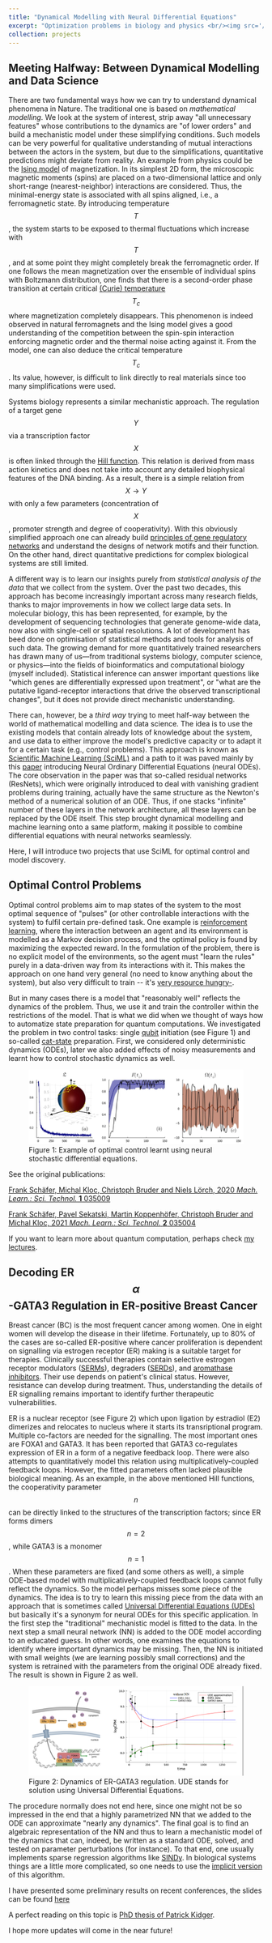 ```yaml
---
title: "Dynamical Modelling with Neural Differential Equations"
excerpt: "Optimization problems in biology and physics <br/><img src='/images/method_control.png'>"
collection: projects
---
```


## Meeting Halfway: Between Dynamical Modelling and Data Science


There are two fundamental ways how we can try to understand  dynamical phenomena in Nature. The traditional one is based on *mathematical modelling*. We look at the system of interest, strip away "all unnecessary features" whose contributions to the dynamics are "of lower orders" and build a mechanistic model under these simplifying conditions. Such models can be very powerful for qualitative understanding of mutual interactions between the actors in the system, but due to the simplifications, quantitative predictions might  deviate from reality. An example from physics could be the [Ising model](https://en.wikipedia.org/wiki/Ising_model) of magnetization. In its simplest 2D form, the microscopic magnetic moments (spins) are placed on a two-dimensional lattice and only short-range (nearest-neighbor) interactions are considered. Thus, the minimal-energy state is associated with all spins aligned, i.e., a ferromagnetic state. By introducing temperature $$T$$ , the system starts to be exposed to thermal fluctuations which increase  with $$T$$, and at some point they might completely break the ferromagnetic order. If one follows the mean magnetization  over the ensemble of individual spins with Boltzmann distribution, one finds that there is a second-order phase transition at certain critical  [(Curie) temperature](https://en.wikipedia.org/wiki/Curie_temperature) $$T_c$$ where magnetization completely disappears. This phenomenon is indeed observed in natural ferromagnets and the Ising model gives a good understanding of the competition between the spin-spin interaction enforcing magnetic order and the thermal noise acting against it. From the model, one can also deduce the critical temperature $$T_c$$. Its value, however, is difficult to link directly to real materials since too many simplifications were used. 

Systems biology represents a similar mechanistic approach. The regulation of a target gene $$Y$$ via a transcription factor $$X$$ is often linked through the [Hill function](https://en.wikipedia.org/wiki/Hill_equation_(biochemistry)). This relation is derived from mass action kinetics and does not take into account any detailed biophysical features of the DNA binding. As a result, there is a simple relation from $$X \to Y$$ with only a few parameters (concentration of $$X$$, promoter strength and degree of cooperativity). With this obviously simplified approach one can already build [principles of gene regulatory networks](https://books.google.ch/books?id=tcxCkIxzCO4C&printsec=frontcover&redir_esc=y#v=onepage&q&f=false) and understand the designs of network motifs and their function. On the other hand, direct quantitative predictions for complex biological systems are still limited.


A different way is to learn our insights purely from *statistical analysis of the data* that we collect from the system. Over the past two decades, this approach has become increasingly important across many research fields, thanks to major improvements in how we collect large data sets. In molecular biology, this has been  represented, for example, by the development of sequencing technologies that generate genome-wide data, now also with single-cell or spatial resolutions. A lot of development has beed done on optimisation of statistical methods and tools for analysis of such data. The growing demand for more quantitatively trained researchers has drawn many of us—from traditional systems biology, computer science, or physics—into the fields of bioinformatics and computational biology (myself included). Statistical inference can answer important questions like "which genes are differentially expressed upon treatment", or "what are the putative ligand-receptor interactions that drive the observed transcriptional changes", but it does not provide direct mechanistic understanding.

There can, however, be a *third way* trying to meet half-way between the world of mathematical modelling and data science. The idea is to use the existing  models that contain already lots of knowledge about the system, and use data to either improve the model's predictive capacity or to adapt it for a certain task (e.g., control problems). This approach is known as [Scientific Machine Learning (SciML)](https://sciml.ai) and a path to it was paved mainly by this [paper](https://arxiv.org/abs/1806.07366) introducing Neural Ordinary Differential Equations (neural ODEs). The core observation in the paper was that so-called residual networks (ResNets), which were originally introduced to deal with vanishing gradient problems during training, actually have the same structure as the Newton's method of a numerical solution of an ODE. Thus, if one stacks "infinite" number of these layers in the network architecture, all these layers can be replaced by the ODE itself. This step brought dynamical modelling and machine learning onto a same platform, making it possible to combine differential equations with neural networks seamlessly.

Here, I will introduce two projects that use SciML for optimal control and model discovery.

## Optimal Control Problems

Optimal control problems aim to map states of the system to the most optimal sequence of "pulses" (or other controllable interactions with the system) to fulfil certain pre-defined task. One example is [reinforcement learning](https://en.wikipedia.org/wiki/Reinforcement_learning), where the interaction between an agent and its environment is modelled as a Markov decision process, and the optimal policy is found by maximizing the expected reward. In the formulation of the problem, there is no explicit model of the environments, so the agent must "learn the rules" purely in a data-driven way from its interactions with it.  This makes the approach on one hand very general (no need to know anything about the system), but also very difficult to train -- it's [very resource hungry-](https://tomrocksmaths.com/2024/04/29/the-legend-of-alphago-part-iii-epic-battles-and-the-future-of-ai/). 

But in many cases there is a model that "reasonably well" reflects the dynamics of the problem. Thus, we use it and train the controller within the restrictions of the model. That is what we did when we thought of ways how to automatize state preparation for quantum computations. We investigated the problem in two control tasks: single [qubit](https://en.wikipedia.org/wiki/Qubit) initiation (see Figure 1)  and so-called [cat-state](https://en.wikipedia.org/wiki/Cat_state) preparation. First, we considered only deterministic dynamics (ODEs), later we also added effects of noisy measurements and learnt how to control stochastic dynamics as well.


<figure>
  <img src="/images/ControlQubit.png" alt="Optimal control scheme for qubit state preparation">
  <figcaption>Figure 1: Example of optimal control learnt using neural stochastic differential equations.</figcaption>
</figure>

See the original publications:

[Frank Schäfer, Michal Kloc, Christoph Bruder and Niels Lörch, 2020 *Mach. Learn.: Sci. Technol.* **1** 035009](https://iopscience.iop.org/article/10.1088/2632-2153/ab9802/meta)

[Frank Schäfer, Pavel Sekatski, Martin Koppenhöfer, Christoph Bruder and Michal Kloc, 2021 *Mach. Learn.: Sci. Technol.* **2** 035004](https://iopscience.iop.org/article/10.1088/2632-2153/abec22/meta)

If you want to learn more about quantum computation, perhaps check [my lectures](https://mikekloccz.github.io/teaching/QuantumCommunication).


## Decoding ER$$\alpha$$-GATA3 Regulation in ER-positive Breast Cancer
Breast cancer (BC) is the most frequent cancer among women. One in eight women will develop the disease in their lifetime. Fortunately, up to 80\%  of the cases are so-called ER-positive  where cancer proliferation is dependent on signalling via estrogen receptor (ER) making is a suitable target for therapies. Clinically successful therapies contain selective estrogen receptor modulators ([SERMs](https://en.wikipedia.org/wiki/Selective_estrogen_receptor_modulator)), degraders ([SERDs](https://en.wikipedia.org/wiki/Selective_estrogen_receptor_degrader)), and [aromathase inhibitors](https://en.wikipedia.org/wiki/Aromatase_inhibitor). Their use depends on patient's clinical status. However,  resistance can develop during treatment. Thus, understanding the details of ER signalling remains  important to identify further therapeutic vulnerabilities.

ER is a nuclear receptor (see Figure 2) which upon ligation by estradiol (E2) dimerizes and relocates to nucleus where it starts its transriptional program. Multiple co-factors are needed for the signalling. The most important ones are FOXA1 and GATA3. It has been reported that GATA3 co-regulates expression of ER in a form of a negative feedback loop. There were also attempts to quantitatively model this relation using multiplicatively-coupled feedback loops. However, the fitted parameters often lacked plausible biological meaning. As an example, in the above mentioned Hill functions, the cooperativity parameter $$n$$  can be directly linked to the structures of the transcription factors; since ER forms dimers $$n = 2$$, while GATA3 is a monomer $$n = 1$$. When these parameters are fixed (and some others as well), a simple ODE-based model with multiplicatively-coupled feedback loops cannot fully reflect the dynamics. So the model perhaps misses some piece of the dynamics. The idea is to try to learn this missing piece from the data with an approach that is sometimes called [Universal Differential Equations (UDEs)](https://arxiv.org/abs/2001.04385) but basically it's a synonym for neural ODEs for this specific application. In the first step the "traditional" mechanistic model is fitted to the data. In the next step a small neural network (NN)  is added to the ODE model according to an educated guess. In other words, one examines the equations to identify where important dynamics may be missing. Then, the NN is initiated with small weights (we are learning possibly small corrections) and the system is retrained with the  parameters from the original ODE already fixed.  The result is shown in Figure 2 as well. 



<figure>
  <img src="/images/er_gata.png" alt="Inferring regulation between two transcription factors">
  <figcaption>Figure 2: Dynamics of ER-GATA3 regulation. UDE stands for solution using  Universal Differential Equations.</figcaption>
</figure>

The procedure normally does not end here, since one might not be so impressed in the end that a highly parametrized NN that we added to the ODE can approximate "nearly any dynamics". The final goal is to find an algebraic representation of the NN and thus to learn a mechanistic model of the dynamics that can, indeed, be written as a standard ODE, solved, and tested on parameter perturbations (for instance). To that end, one usually implements sparse regression algorithms like [SINDy](https://en.wikipedia.org/wiki/Sparse_identification_of_non-linear_dynamics). In biological systems things are a little more complicated, so one needs to use the [implicit version](https://royalsocietypublishing.org/doi/10.1098/rspa.2020.0279) of this algorithm. 

I have presented some preliminary results on recent conferences, the slides can be found [here](https://mikekloccz.github.io/talks/ER_GATA_nODEs)

A perfect reading on this topic is [PhD thesis of Patrick Kidger](https://arxiv.org/abs/2202.02435).

I hope more updates will come in the near future!


